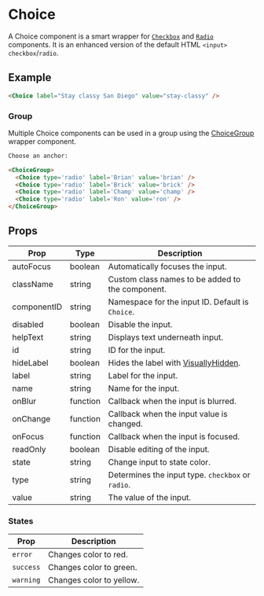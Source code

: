 # Choice

A Choice component is a smart wrapper for [`Checkbox`](../Checkbox) and [`Radio`](../Radio) components. It is an enhanced version of the default HTML `<input>` `checkbox`/`radio`.


## Example

```html
<Choice label="Stay classy San Diego" value="stay-classy" />
```


### Group

Multiple Choice components can be used in a group using the [ChoiceGroup](../ChoiceGroup) wrapper component.

```html
Choose an anchor:

<ChoiceGroup>
  <Choice type='radio' label='Brian' value='brian' />
  <Choice type='radio' label='Brick' value='brick' />
  <Choice type='radio' label='Champ' value='champ' />
  <Choice type='radio' label='Ron' value='ron' />
</ChoiceGroup>
```



## Props

| Prop | Type | Description |
| --- | --- | --- |
| autoFocus | boolean | Automatically focuses the input. |
| className | string | Custom class names to be added to the component. |
| componentID | string | Namespace for the input ID. Default is `Choice`. |
| disabled | boolean | Disable the input. |
| helpText | string | Displays text underneath input. |
| id | string | ID for the input. |
| hideLabel | boolean | Hides the label with [VisuallyHidden](../VisuallyHidden). |
| label | string | Label for the input. |
| name | string | Name for the input. |
| onBlur | function | Callback when the input is blurred. |
| onChange | function | Callback when the input value is changed. |
| onFocus | function | Callback when the input is focused. |
| readOnly | boolean | Disable editing of the input. |
| state | string | Change input to state color. |
| type | string | Determines the input type. `checkbox` or `radio`. |
| value | string | The value of the input. |


### States

| Prop | Description |
| --- | --- |
| `error` | Changes color to red. |
| `success` | Changes color to green. |
| `warning` | Changes color to yellow. |
